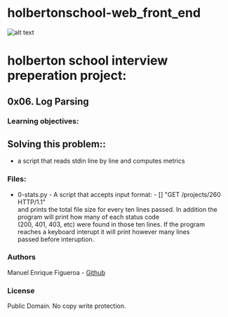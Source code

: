 # holbertonschool-web_front_end
![alt text](https://external-content.duckduckgo.com/iu/?u=https%3A%2F%2Fwww.holbertonschool.com%2Fholberton-logo-simple.png&f=1&nofb=1)

# holberton school interview preperation project:
## 0x06. Log Parsing

### Learning objectives:
## Solving this problem::
* a script that reads stdin line by line and computes metrics

### Files:
* 0-stats.py - A script that accepts input format: <IP Address> - [<date>] "GET /projects/260 HTTP/1.1" <status code> <file size>\
    and prints the total file size for every ten lines passed. In addition the program will print how many of each status code\
    (200, 401, 403, etc) were found in those ten lines. If the program reaches a keyboard interupt it will print however many lines\
    passed before interuption.

### Authors
Manuel Enrique Figueroa - [Github](https://github.com/FicusCarica308)

### License
Public Domain. No copy write protection.

